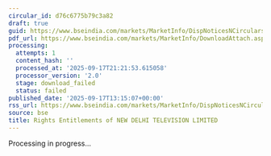 ```yaml
---
circular_id: d76c6775b79c3a82
draft: true
guid: https://www.bseindia.com/markets/MarketInfo/DispNoticesNCirculars.aspx?Noticeid={43F77FFC-6F4E-4CBB-AD2F-3D087F5B8AAB}&noticeno=20250917-45&dt=09/17/2025&icount=45&totcount=57&flag=0
pdf_url: https://www.bseindia.com/markets/MarketInfo/DownloadAttach.aspx?id=20250917-45&attachedId=
processing:
  attempts: 1
  content_hash: ''
  processed_at: '2025-09-17T21:21:53.615058'
  processor_version: '2.0'
  stage: download_failed
  status: failed
published_date: '2025-09-17T13:15:07+00:00'
rss_url: https://www.bseindia.com/markets/MarketInfo/DispNoticesNCirculars.aspx?Noticeid={43F77FFC-6F4E-4CBB-AD2F-3D087F5B8AAB}&noticeno=20250917-45&dt=09/17/2025&icount=45&totcount=57&flag=0
source: bse
title: Rights Entitlements of NEW DELHI TELEVISION LIMITED
---
```


Processing in progress...